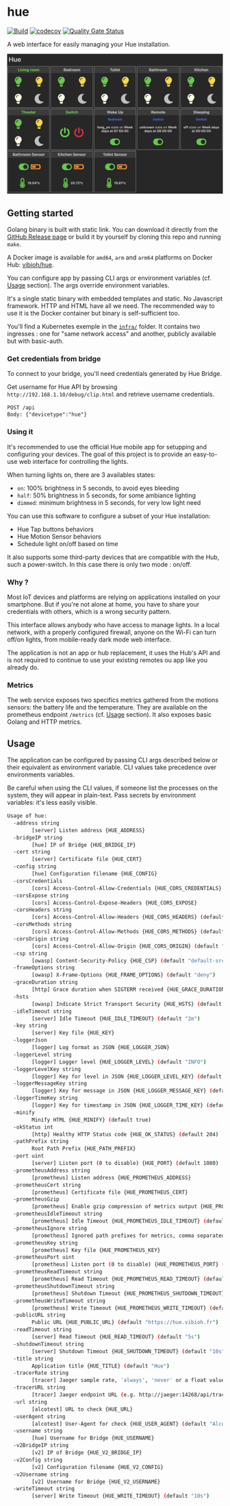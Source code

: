 # hue

[![Build](https://github.com/ViBiOh/hue/workflows/Build/badge.svg)](https://github.com/ViBiOh/hue/actions)
[![codecov](https://codecov.io/gh/ViBiOh/hue/branch/main/graph/badge.svg)](https://codecov.io/gh/ViBiOh/hue)
[![Quality Gate Status](https://sonarcloud.io/api/project_badges/measure?project=ViBiOh_iot&metric=alert_status)](https://sonarcloud.io/dashboard?id=ViBiOh_iot)

A web interface for easily managing your Hue installation.

![](preview.png)

## Getting started

Golang binary is built with static link. You can download it directly from the [GitHub Release page](https://github.com/ViBiOh/hue/releases) or build it by yourself by cloning this repo and running `make`.

A Docker image is available for `amd64`, `arm` and `arm64` platforms on Docker Hub: [vibioh/hue](https://hub.docker.com/r/vibioh/hue/tags).

You can configure app by passing CLI args or environment variables (cf. [Usage](#usage) section). The args override environment variables.

It's a single static binary with embedded templates and static. No Javascript framework. HTTP and HTML have all we need. The recommended way to use it is the Docker container but binary is self-sufficient too.

You'll find a Kubernetes exemple in the [`infra/`](infra) folder. It contains two ingresses : one for "same network access" and another, publicly available but with basic-auth.

### Get credentials from bridge

To connect to your bridge, you'll need credentials generated by Hue Bridge.

Get username for Hue API by browsing `http://192.168.1.10/debug/clip.html` and retrieve username credentials.

```
POST /api
Body: {"devicetype":"hue"}
```

### Using it

It's recommended to use the official Hue mobile app for setupping and configuring your devices. The goal of this project is to provide an easy-to-use web interface for controlling the lights.

When turning lights on, there are 3 availables states:

- `on`: 100% brightness in 5 seconds, to avoid eyes bleeding
- `half`: 50% brightness in 5 seconds, for some ambiance lighting
- `dimmed`: minimum brightness in 5 seconds, for very low light need

You can use this software to configure a subset of your Hue installation:

- Hue Tap buttons behaviors
- Hue Motion Sensor behaviors
- Schedule light on/off based on time

It also supports some third-party devices that are compatible with the Hub, such a power-switch. In this case there is only two mode : on/off.

### Why ?

Most IoT devices and platforms are relying on applications installed on your smartphone. But if you're not alone at home, you have to share your credentials with others, which is a wrong security pattern.

This interface allows anybody who have access to manage lights. In a local network, with a properly configured firewall, anyone on the Wi-Fi can turn off/on lights, from mobile-ready dark mode web interface.

The application is not an app or hub replacement, it uses the Hub's API and is not required to continue to use your existing remotes ou app like you already do.

### Metrics

The web service exposes two specifics metrics gathered from the motions sensors: the battery life and the temperature. They are available on the prometheus endpoint `/metrics` (cf. [Usage](#usage) section). It also exposes basic Golang and HTTP metrics.

## Usage

The application can be configured by passing CLI args described below or their equivalent as environment variable. CLI values take precedence over environments variables.

Be careful when using the CLI values, if someone list the processes on the system, they will appear in plain-text. Pass secrets by environment variables: it's less easily visible.

```bash
Usage of hue:
  -address string
        [server] Listen address {HUE_ADDRESS}
  -bridgeIP string
        [hue] IP of Bridge {HUE_BRIDGE_IP}
  -cert string
        [server] Certificate file {HUE_CERT}
  -config string
        [hue] Configuration filename {HUE_CONFIG}
  -corsCredentials
        [cors] Access-Control-Allow-Credentials {HUE_CORS_CREDENTIALS}
  -corsExpose string
        [cors] Access-Control-Expose-Headers {HUE_CORS_EXPOSE}
  -corsHeaders string
        [cors] Access-Control-Allow-Headers {HUE_CORS_HEADERS} (default "Content-Type")
  -corsMethods string
        [cors] Access-Control-Allow-Methods {HUE_CORS_METHODS} (default "GET")
  -corsOrigin string
        [cors] Access-Control-Allow-Origin {HUE_CORS_ORIGIN} (default "*")
  -csp string
        [owasp] Content-Security-Policy {HUE_CSP} (default "default-src 'self'; script-src 'httputils-nonce'; style-src 'httputils-nonce'")
  -frameOptions string
        [owasp] X-Frame-Options {HUE_FRAME_OPTIONS} (default "deny")
  -graceDuration string
        [http] Grace duration when SIGTERM received {HUE_GRACE_DURATION} (default "30s")
  -hsts
        [owasp] Indicate Strict Transport Security {HUE_HSTS} (default true)
  -idleTimeout string
        [server] Idle Timeout {HUE_IDLE_TIMEOUT} (default "2m")
  -key string
        [server] Key file {HUE_KEY}
  -loggerJson
        [logger] Log format as JSON {HUE_LOGGER_JSON}
  -loggerLevel string
        [logger] Logger level {HUE_LOGGER_LEVEL} (default "INFO")
  -loggerLevelKey string
        [logger] Key for level in JSON {HUE_LOGGER_LEVEL_KEY} (default "level")
  -loggerMessageKey string
        [logger] Key for message in JSON {HUE_LOGGER_MESSAGE_KEY} (default "message")
  -loggerTimeKey string
        [logger] Key for timestamp in JSON {HUE_LOGGER_TIME_KEY} (default "time")
  -minify
        Minify HTML {HUE_MINIFY} (default true)
  -okStatus int
        [http] Healthy HTTP Status code {HUE_OK_STATUS} (default 204)
  -pathPrefix string
        Root Path Prefix {HUE_PATH_PREFIX}
  -port uint
        [server] Listen port (0 to disable) {HUE_PORT} (default 1080)
  -prometheusAddress string
        [prometheus] Listen address {HUE_PROMETHEUS_ADDRESS}
  -prometheusCert string
        [prometheus] Certificate file {HUE_PROMETHEUS_CERT}
  -prometheusGzip
        [prometheus] Enable gzip compression of metrics output {HUE_PROMETHEUS_GZIP}
  -prometheusIdleTimeout string
        [prometheus] Idle Timeout {HUE_PROMETHEUS_IDLE_TIMEOUT} (default "10s")
  -prometheusIgnore string
        [prometheus] Ignored path prefixes for metrics, comma separated {HUE_PROMETHEUS_IGNORE}
  -prometheusKey string
        [prometheus] Key file {HUE_PROMETHEUS_KEY}
  -prometheusPort uint
        [prometheus] Listen port (0 to disable) {HUE_PROMETHEUS_PORT} (default 9090)
  -prometheusReadTimeout string
        [prometheus] Read Timeout {HUE_PROMETHEUS_READ_TIMEOUT} (default "5s")
  -prometheusShutdownTimeout string
        [prometheus] Shutdown Timeout {HUE_PROMETHEUS_SHUTDOWN_TIMEOUT} (default "5s")
  -prometheusWriteTimeout string
        [prometheus] Write Timeout {HUE_PROMETHEUS_WRITE_TIMEOUT} (default "10s")
  -publicURL string
        Public URL {HUE_PUBLIC_URL} (default "https://hue.vibioh.fr")
  -readTimeout string
        [server] Read Timeout {HUE_READ_TIMEOUT} (default "5s")
  -shutdownTimeout string
        [server] Shutdown Timeout {HUE_SHUTDOWN_TIMEOUT} (default "10s")
  -title string
        Application title {HUE_TITLE} (default "Hue")
  -tracerRate string
        [tracer] Jaeger sample rate, 'always', 'never' or a float value {HUE_TRACER_RATE} (default "always")
  -tracerURL string
        [tracer] Jaeger endpoint URL (e.g. http://jaeger:14268/api/traces) {HUE_TRACER_URL}
  -url string
        [alcotest] URL to check {HUE_URL}
  -userAgent string
        [alcotest] User-Agent for check {HUE_USER_AGENT} (default "Alcotest")
  -username string
        [hue] Username for Bridge {HUE_USERNAME}
  -v2BridgeIP string
        [v2] IP of Bridge {HUE_V2_BRIDGE_IP}
  -v2Config string
        [v2] Configuration filename {HUE_V2_CONFIG}
  -v2Username string
        [v2] Username for Bridge {HUE_V2_USERNAME}
  -writeTimeout string
        [server] Write Timeout {HUE_WRITE_TIMEOUT} (default "10s")
```
